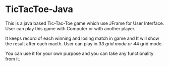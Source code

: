 # TicTacToe-Java

This is a java based Tic-Tac-Toe game which use JFrame for User Interface.
User can play this game with Computer or with another player.

It keeps record of each winning and losing match in game and It will show the result after each macth.
User can play in 3*3 grid mode or 4*4 grid mode.

You can use it for your own purpose and you can take any functionality from it.
